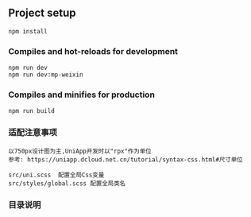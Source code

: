 ## Project setup
```
npm install
```

### Compiles and hot-reloads for development
```
npm run dev
npm run dev:mp-weixin
```

### Compiles and minifies for production
```
npm run build
```

### 适配注意事项
```
以750px设计图为主,UniApp开发时以"rpx"作为单位
参考: https://uniapp.dcloud.net.cn/tutorial/syntax-css.html#尺寸单位
```
```
src/uni.scss  配置全局Css变量
src/styles/global.scss 配置全局类名
```

### 目录说明
```

```
